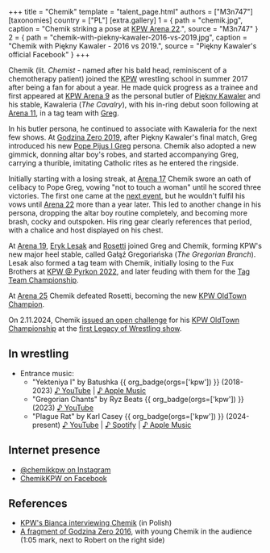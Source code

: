 +++
title = "Chemik"
template = "talent_page.html"
authors = ["M3n747"]
[taxonomies]
country = ["PL"]
[extra.gallery]
1 = { path = "chemik.jpg", caption = "Chemik striking a pose at [KPW Arena 22](@/e/kpw/2023-05-19-kpw-arena-22.md).", source = "M3n747" }
2 = { path = "chemik-with-piekny-kawaler-2016-vs-2019.jpg", caption = "Chemik with Piękny Kawaler - 2016 vs 2019.", source = "Piękny Kawaler's official Facebook" }
+++

Chemik (lit. _Chemist_ - named after his bald head, reminiscent of a chemotherapy patient) joined the [KPW](@/o/kpw.md) wrestling school in summer 2017 after being a fan for about a year.
He made quick progress as a trainee and first appeared at [KPW Arena 9](@/e/kpw/2018-03-10-kpw-arena-9-na-krawedzi.md) as the personal butler of [Piękny Kawaler](@/w/piekny-kawaler.md) and his stable, Kawaleria (_The Cavalry_), with his in-ring debut soon following at [Arena 11](@/e/kpw/2018-11-03-kpw-arena-11-podwojne-zagrozenie.md), in a tag team with [Greg](@/w/greg.md).

In his butler persona, he continued to associate with Kawaleria for the next few shows.
At [Godzina Zero 2019](@/e/kpw/2019-08-17-kpw-godzina-zero-2019.md), after Piękny Kawaler's final match, Greg introduced his new [Pope Pijus I Greg](@/e/kpw/2019-08-17-kpw-godzina-zero-2019.md#aftermath) persona.
Chemik also adopted a new gimmick, donning altar boy's robes, and started accompanying Greg, carrying a thurible, imitating Catholic rites as he entered the ringside.

Initially starting with a losing streak, at [Arena 17](2021-08-21-kpw-arena-17-odrodzenie.md) Chemik swore an oath of celibacy to Pope Greg, vowing "not to touch a woman" until he scored three victories.
The first one came at the [next event](@/e/kpw/2022-03-18-kpw-arena-18-powrot-do-przyszlosci.md), but he wouldn't fulfil his vows until [Arena 22](@/e/kpw/2023-05-19-kpw-arena-22.md) more than a year later.
This led to another change in his persona, dropping the altar boy routine completely, and becoming more brash, cocky and outspoken. His ring gear clearly references that period, with a chalice and host displayed on his chest.

At [Arena 19](@/e/kpw/2022-06-10-kpw-arena-19-oko-za-oko.md), [Eryk Lesak](@/w/eryk-lesak.md) and [Rosetti](@/w/rosetti.md) joined Greg and Chemik, forming KPW's new major heel stable, called Gałąź Gregoriańska (_The Gregorian Branch_).
Lesak also formed a tag team with Chemik, initially losing to the Fux Brothers at [KPW @ Pyrkon 2022](@/e/kpw/2022-06-18-kpw-pyrkon-2022.md), and later feuding with them for the [Tag Team Championship](@/c/kpw-tag-team-championship.md).

At [Arena 25](@/e/kpw/2024-05-17-kpw-arena-25.md) Chemik defeated Rosetti, becoming the new [KPW OldTown Champion](@/c/kpw-old-town-championship.md).

On 2.11.2024, Chemik [issued an open challenge][yt-chemik-challenge] for his [KPW OldTown Championship](@/c/kpw-old-town-championship.md) at the [first Legacy of Wrestling show](@/e/low/2024-12-01-low-1.md).

## In wrestling

* Entrance music:
  - "Yekteniya I" by Batushka {{ org_badge(orgs=['kpw']) }} (2018-2023)
 [♪&nbsp;YouTube](https://www.youtube.com/watch?v=XCMNqKuuFC4) | 
 [♪&nbsp;Apple Music](https://music.apple.com/pl/album/yekteniya-i/1152475900?i=1152476251)
  - "Gregorian Chants" by Ryz Beats {{ org_badge(orgs=['kpw']) }} (2023)
 [♪&nbsp;YouTube](https://www.youtube.com/watch?v=eP52SxhgikE)
  - "Plague Rat" by Karl Casey {{ org_badge(orgs=['kpw']) }} (2024-present)
 [♪&nbsp;YouTube](https://www.youtube.com/watch?v=y8XElwNSPnI) | 
 [♪&nbsp;Spotify](https://open.spotify.com/track/5ydTDIWT7GpLq35kJv53Ry) | 
 [♪&nbsp;Apple Music](https://music.apple.com/us/album/plague-rat/1557138878?i=1557138879)

## Internet presence

* [@chemikkpw on Instagram](https://instagram.com/chemikkpw)
* [ChemikKPW on Facebook](https://www.facebook.com/ChemikKPW)

## References

* [KPW's Bianca interviewing Chemik](https://www.youtube.com/watch?v=K7J0zvAK264) (in Polish)
* [A fragment of Godzina Zero 2016](https://youtu.be/wmAyKa51clM?si=2YCEPHWYSpdoTR3a&t=65), with young Chemik in the audience (1:05 mark, next to Robert on the right side)

[yt-chemik-challenge]: https://www.youtube.com/watch?v=QwlnIhkcN40
